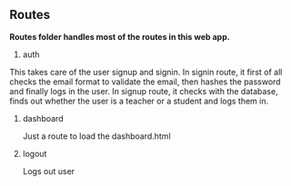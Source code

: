 ## Routes

**Routes folder handles most of the routes in this web app.** 

1. auth
   
  This takes care of the user signup and signin.
  In signin route, it first of all checks the email format to validate the email, then hashes the password and finally logs in the user.
  In signup route, it checks with the database, finds out whether the user is a teacher or a student and logs them in.


1. dashboard
   
   Just a route to load the dashboard.html


1. logout
   
   Logs out user
   
